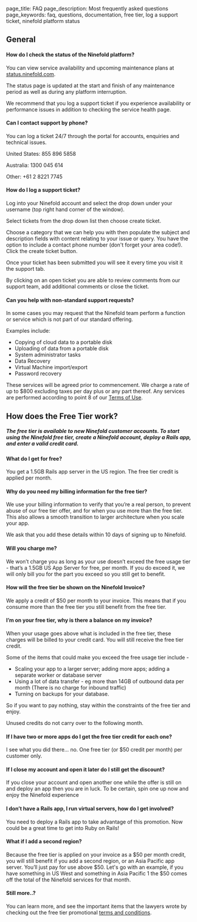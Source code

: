 page_title: FAQ
page_description: Most frequently asked questions
page_keywords: faq, questions, documentation, free tier, log a support ticket, ninefold platform status

## General

#### How do I check the status of the Ninefold platform?

You can view service availability and upcoming maintenance plans at [status.ninefold.com](http://status.ninefold.com).

The status page is updated at the start and finish of any maintenance period as well as during any platform interruption.

We recommend that you log a support ticket if you experience availability or performance issues in addition to checking the service health page.

#### Can I contact support by phone?

You can log a ticket 24/7 through the portal for accounts, enquiries and technical issues.


United States:	855 896 5858

Australia:		1300 045 614

Other:			+61 2 8221 7745


#### How do I log a support ticket?

Log into your Ninefold account and select the drop down under your username (top right hand corner of the window).

Select tickets from the drop down list then choose create ticket.

Choose a category that we can help you with then populate the subject and description fields with content relating to your issue or query. You have the option to include a contact phone number (don't forget your area code!). Click the create ticket button.

Once your ticket has been submitted you will see it every time you visit it the support tab.

By clicking on an open ticket you are able to review comments from our support team, add additional comments or close the ticket.

#### Can you help with non-standard support requests?

In some cases you may request that the Ninefold team perform a function or service which is not part of our standard offering.

Examples include:

* Copying of cloud data to a portable disk
* Uploading of data from a portable disk
* System administrator tasks
* Data Recovery
* Virtual Machine import/export
* Password recovery

These services will be agreed prior to commencement.  We charge a rate of up to $800 excluding taxes per day plus or any part thereof. Any services are performed according to point 8 of our [Terms of Use](https://ninefold.com/terms-of-use/).


## How does the Free Tier work?

#####  The free tier is available to new Ninefold customer accounts. To start using the Ninefold free tier, create a Ninefold account, deploy a Rails app, and enter a valid credit card.

####  What do I get for free?

You get a 1.5GB Rails app server in the US region.  The free tier credit is applied per month.

#### Why do you need my billing information for the free tier?

We use your billing information to verify that you’re a real person, to prevent abuse of our free tier offer, and for when you use more than the free tier.  This also allows a smooth transition to larger architecture when you scale your app.

We ask that you add these details within 10 days of signing up to Ninefold.

####  Will you charge me?

We won’t charge you as long as your use doesn’t exceed the free usage tier - that’s a 1.5GB US App Server for free, per month.  If you do exceed it, we will only bill you for the part you exceed so you still get to benefit. 

####  How will the free tier be shown on the Ninefold Invoice?

We apply a credit of $50 per month to your invoice.  This means that if you consume more than the free tier you still benefit from the free tier.

####  I’m on your free tier, why is there a balance on my invoice?
 
When your usage goes above what is included in the free tier, these charges will be billed to your credit card. You will still receive the free tier credit. 

Some of the items that could make you exceed the free usage tier include - 
* Scaling your app to a larger server; adding more apps; adding a separate worker or database server
* Using a lot of data transfer - eg more than 14GB of outbound data per month (There is no charge for inbound traffic)
* Turning on backups for your database.

So if you want to pay nothing, stay within the constraints of the free tier and enjoy.

Unused credits do not carry over to the following month. 

####  If I have two or more apps do I get the free tier credit for each one?

I see what you did there… no. One free tier (or $50 credit per month) per customer only.

####  If I close my account and open it later do I still get the discount?

If you close your account and open another one while the offer is still on and deploy an app then you are in luck.  To be certain, spin one up now and enjoy the Ninefold experience

####  I don’t have a Rails app, I run virtual servers, how do I get involved?

You need to deploy a Rails app to take advantage of this promotion. Now could be a great time to get into Ruby on Rails!

####  What if I add a second region?

Because the free tier is applied on your invoice as a $50 per month credit, you will still benefit if you add a second region, or an Asia Pacific app server.  You’ll just pay for use above $50.  Let's go with an example, if you have something in US West and something in Asia Pacific 1 the $50 comes off the total of the Ninefold services for that month.

#### Still more..?

You can learn more, and see the important items that the lawyers wrote by checking out the free tier promotional [terms and conditions](https://ninefold.com/promotional-terms/).


